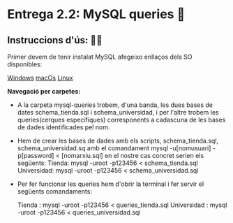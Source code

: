 # Entrega 2.2: MySQL queries 🔬   

## Instruccions d'ús: 🧙‍♂️

Primer devem de tenir instalat MySQL afegeixo enllaços dels SO disponibles:

 [Windows](https://dev.mysql.com/doc/refman/8.0/en/windows-installation.html '🪟')
 [macOs](https://dev.mysql.com/doc/refman/8.0/en/macos-installation.html '🍏')
 [Linux](https://dev.mysql.com/doc/refman/8.0/en/linux-installation.html '👽')

**Navegació per carpetes:**

* A la carpeta mysql-queries trobem, d'una banda, les dues bases de dates schema_tienda.sql i schema_universidad, i per l'altre trobem les queries(cerques especifiques) corresponents a cadascuna de les bases de dades identificades pel nom.

* Hem de crear les bases de dades amb els scripts, schema_tienda.sql, schema_universidad.sq amb el comandament mysql -u[nomusuari] -p[password] < [nomarxiu.sql] en el nostre cas concret serien els següents:
    Tienda:   mysql -uroot -p123456 < schema_tienda.sql
    Universidad:  mysql -uroot -p123456 < schema_universidad.sql

* Per fer funcionar les queries hem d'obrir la terminal i fer servir el següents comandaments:

    Tienda : mysql -uroot -p123456 < queries_tienda.sql
    Universidad : mysql -uroot -p123456 < queries_universidad.sql



